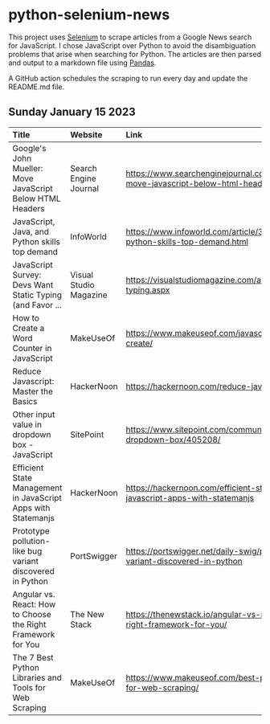 # python-selenium-news

This project uses [Selenium](https://www.seleniumhq.org/) to scrape articles from a Google News search for JavaScript.
I chose JavaScript over Python to avoid the disambiguation problems that arise when searching for Python.
The articles are then parsed and output to a markdown file using [Pandas](https://pandas.pydata.org/).

A GitHub action schedules the scraping to run every day and update the README.md file.

## Sunday January 15 2023


| Title                                                         | Website                | Link                                                                                                |
|:--------------------------------------------------------------|:-----------------------|:----------------------------------------------------------------------------------------------------|
| Google's John Mueller: Move JavaScript Below HTML Headers     | Search Engine Journal  | https://www.searchenginejournal.com/googles-john-mueller-move-javascript-below-html-headers/476024/ |
| JavaScript, Java, and Python skills top demand                | InfoWorld              | https://www.infoworld.com/article/3685672/javascript-java-and-python-skills-top-demand.html         |
| JavaScript Survey: Devs Want Static Typing (and Favor ...     | Visual Studio Magazine | https://visualstudiomagazine.com/articles/2023/01/12/javascript-typing.aspx                         |
| How to Create a Word Counter in JavaScript                    | MakeUseOf              | https://www.makeuseof.com/javascript-word-counter-how-to-create/                                    |
| Reduce Javascript: Master the Basics                          | HackerNoon             | https://hackernoon.com/reduce-javascript-master-the-basics                                          |
| Other input value in dropdown box - JavaScript                | SitePoint              | https://www.sitepoint.com/community/t/other-input-value-in-dropdown-box/405208/                     |
| Efficient State Management in JavaScript Apps with Statemanjs | HackerNoon             | https://hackernoon.com/efficient-state-management-in-javascript-apps-with-statemanjs                |
| Prototype pollution-like bug variant discovered in Python     | PortSwigger            | https://portswigger.net/daily-swig/prototype-pollution-like-bug-variant-discovered-in-python        |
| Angular vs. React: How to Choose the Right Framework for You  | The New Stack          | https://thenewstack.io/angular-vs-react-how-to-choose-the-right-framework-for-you/                  |
| The 7 Best Python Libraries and Tools for Web Scraping        | MakeUseOf              | https://www.makeuseof.com/best-python-libraries-and-tools-for-web-scraping/                         |